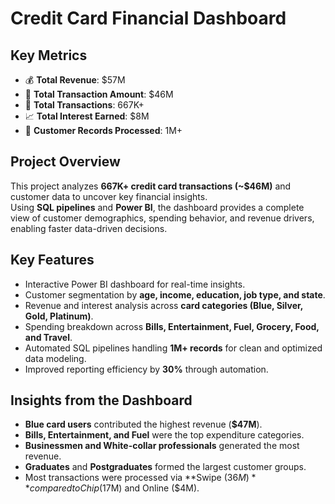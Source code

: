 # Credit Card Financial Dashboard  

## Key Metrics  
- 💰 **Total Revenue**: $57M  
- 🏦 **Total Transaction Amount**: $46M  
- 🔄 **Total Transactions**: 667K+  
- 📈 **Total Interest Earned**: $8M  
- 👥 **Customer Records Processed**: 1M+  

## Project Overview  
This project analyzes **667K+ credit card transactions (~$46M)** and customer data to uncover key financial insights.  
Using **SQL pipelines** and **Power BI**, the dashboard provides a complete view of customer demographics, spending behavior, and revenue drivers, enabling faster data-driven decisions.  

## Key Features  
- Interactive Power BI dashboard for real-time insights.  
- Customer segmentation by **age, income, education, job type, and state**.  
- Revenue and interest analysis across **card categories (Blue, Silver, Gold, Platinum)**.  
- Spending breakdown across **Bills, Entertainment, Fuel, Grocery, Food, and Travel**.  
- Automated SQL pipelines handling **1M+ records** for clean and optimized data modeling.  
- Improved reporting efficiency by **30%** through automation.  

## Insights from the Dashboard  
- **Blue card users** contributed the highest revenue (**$47M**).  
- **Bills, Entertainment, and Fuel** were the top expenditure categories.  
- **Businessmen and White-collar professionals** generated the most revenue.  
- **Graduates** and **Postgraduates** formed the largest customer groups.  
- Most transactions were processed via **Swipe ($36M)** compared to Chip ($17M) and Online ($4M).  

